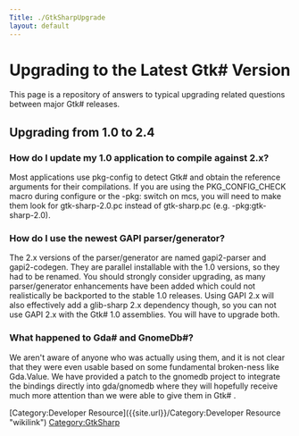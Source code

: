 ```yaml
---
Title: ./GtkSharpUpgrade
layout: default
---
```


Upgrading to the Latest Gtk\# Version
=====================================

This page is a repository of answers to typical upgrading related
questions between major Gtk\# releases.

Upgrading from 1.0 to 2.4
-------------------------

### How do I update my 1.0 application to compile against 2.x?

Most applications use pkg-config to detect Gtk\# and obtain the
reference arguments for their compilations. If you are using the
PKG\_CONFIG\_CHECK macro during configure or the -pkg: switch on mcs,
you will need to make them look for gtk-sharp-2.0.pc instead of
gtk-sharp.pc (e.g. -pkg:gtk-sharp-2.0).

### How do I use the newest GAPI parser/generator?

The 2.x versions of the parser/generator are named gapi2-parser and
gapi2-codegen. They are parallel installable with the 1.0 versions, so
they had to be renamed. You should strongly consider upgrading, as many
parser/generator enhancements have been added which could not
realistically be backported to the stable 1.0 releases. Using GAPI 2.x
will also effectively add a glib-sharp 2.x dependency though, so you can
not use GAPI 2.x with the Gtk\# 1.0 assemblies. You will have to upgrade
both.

### What happened to Gda\# and GnomeDb\#?

We aren't aware of anyone who was actually using them, and it is not
clear that they were even usable based on some fundamental broken-ness
like Gda.Value. We have provided a patch to the gnomedb project to
integrate the bindings directly into gda/gnomedb where they will
hopefully receive much more attention than we were able to give them in
Gtk\# .

[Category:Developer Resource]({{site.url}}/Category:Developer Resource "wikilink")
<Category:GtkSharp>

